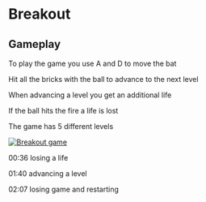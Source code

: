 # Breakout

## Gameplay

To play the game you use A and D to move the bat

Hit all the bricks with the ball to advance to the next level

When advancing a level you get an additional life

If the ball hits the fire a life is lost

The game has 5 different levels

[![Breakout game](https://img.youtube.com/vi/v9R692ljn64/0.jpg)](https://www.youtube.com/watch?v=v9R692ljn64)

00:36 losing a life

01:40 advancing a level

02:07 losing game and restarting
